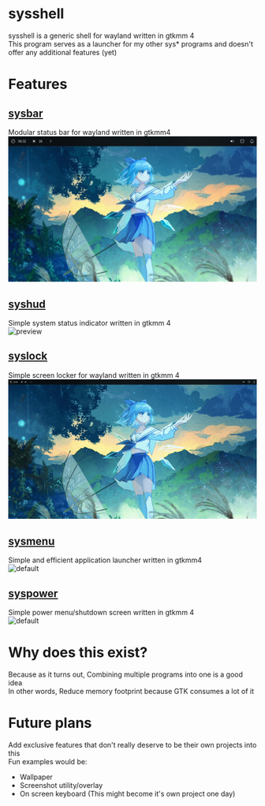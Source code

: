 # sysshell
sysshell is a generic shell for wayland written in gtkmm 4<br>
This program serves as a launcher for my other sys* programs and doesn't offer any additional features (yet)<br>

# Features
## [sysbar](https://github.com/System64fumo/sysbar)
Modular status bar for wayland written in gtkmm4<br>
![preview](https://github.com/System64fumo/sysbar/blob/main/preview.jpg "preview")

## [syshud](https://github.com/System64fumo/syshud)
Simple system status indicator written in gtkmm 4<br>
![preview](https://github.com/System64fumo/sysvol/blob/main/preview.gif "preview")

## [syslock](https://github.com/System64fumo/syslock)
Simple screen locker for wayland written in gtkmm 4<br>
![preview](https://github.com/System64fumo/syslock/blob/main/preview.gif "preview")

## [sysmenu](https://github.com/System64fumo/sysmenu)
Simple and efficient application launcher written in gtkmm4<br>
![default](https://github.com/System64fumo/sysmenu/blob/main/preview_default.gif "default")

## [syspower](https://github.com/System64fumo/syspower)
Simple power menu/shutdown screen written in gtkmm 4<br>
![default](https://github.com/System64fumo/syspower/blob/main/preview.gif "preview")


# Why does this exist?
Because as it turns out, Combining multiple programs into one is a good idea<br>
In other words, Reduce memory footprint because GTK consumes a lot of it<br>

# Future plans
Add exclusive features that don't really deserve to be their own projects into this<br>
Fun examples would be:<br>
* Wallpaper<br>
* Screenshot utility/overlay<br>
* On screen keyboard (This might become it's own project one day)<br>
